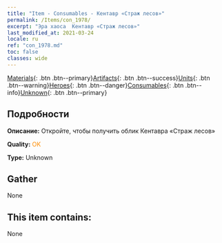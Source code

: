 ```yaml
---
title: "Item - Consumables - Кентавр «Страж лесов»"
permalink: /Items/con_1978/
excerpt: "Эра хаоса  Кентавр «Страж лесов»"
last_modified_at: 2021-03-24
locale: ru
ref: "con_1978.md"
toc: false
classes: wide
---
```

 [Materials](/ru/Items/){: .btn .btn--primary}[Artifacts](/ru/Items/Artifacts/){: .btn .btn--success}[Units](/ru/Items/Units/){: .btn .btn--warning}[Heroes](/ru/Items/Heroes/){: .btn .btn--danger}[Consumables](/ru/Items/Consumables/){: .btn .btn--info}[Unknown](/ru/Items/Unknown/){: .btn .btn--primary}

## Подробности
 **Описание:** Откройте, чтобы получить облик Кентавра «Страж лесов»

 **Quality:** <span style="color: #FF8C00">OK</span>

 **Type:** Unknown

## Gather

  None

## This item contains:

  None

